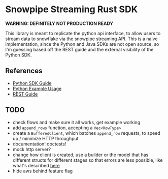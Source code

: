 # Snowpipe Streaming Rust SDK

**WARNING: DEFINITELY NOT PRODUCTION READY**

This library is meant to replicate the python api interface, to allow users to stream data to snowflake via the snowpipe streaming API.  This is a naive implementation, since the Python and Java SDKs are not open source, so I'm guessing based off the REST guide and the external visibility of the Python SDK.

## References
- [Python SDK Guide](https://docs.snowflake.com/en/user-guide/snowpipe-streaming-high-performance-getting-started)
- [Python Example Usage](https://gist.github.com/sfc-gh-chathomas/a7b06bb46907bead737954d53b3a8495#file-example-py/)
- [REST Guide](https://docs.snowflake.com/en/user-guide/snowpipe-streaming-high-performance-rest-tutorial)


## TODO
- check flows and make sure it all works, get example working
- add `append_rows` function, accepting a `Vec<RowType>`
- create a `BufferedClient`, which batches `append_row` requests, to speed up / minimize HTTP throughput
- documentation! doctests!
- mock http server? 
- change how client is created, use a builder or the model that has different structs for different stages so that errors are less possible, like what's described [here](https://blog.systems.ethz.ch/blog/2018/a-hammer-you-can-only-hold-by-the-handle.html)
- hide aws behind feature flag